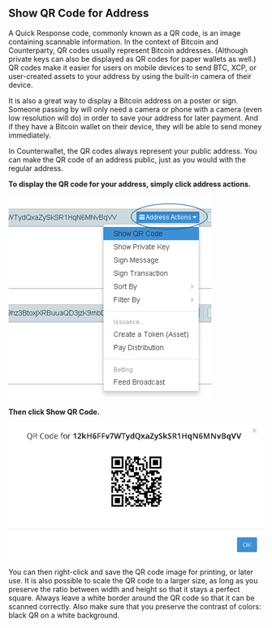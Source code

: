 Show QR Code for Address
---------------------------

A Quick Response code, commonly known as a QR code, is an image containing scannable information. In the context of Bitcoin and Counterparty, QR codes usually represent Bitcoin addresses. (Although private keys can also be displayed as QR codes for paper wallets as well.) QR codes make it easier for users on mobile devices to send BTC, XCP, or user-created assets to your address by using the built-in camera of their device. 

It is also a great way to display a Bitcoin address on a poster or sign. Someone passing by will only need a camera or phone with a camera (even low resolution will do) in order to save your address for later payment. And if they have a Bitcoin wallet on their device, they will be able to send money immediately.

In Counterwallet, the QR codes always represent your public address. You can make the QR code of an address public, just as you would with the regular address. 

**To display the QR code for your address, simply click address actions.**

![](/_images/show_qr_code1.png)

**Then click Show QR Code.**

![](/_images/show_qr_code2.png)

You can then right-click and save the QR code image for printing, or later use. It is also possible to scale the QR code to a larger size, as long as you preserve the ratio between width and height so that it stays a perfect square. Always leave a white border around the QR code so that it can be scanned correctly. Also make sure that you preserve the contrast of colors: black QR on a white background.
